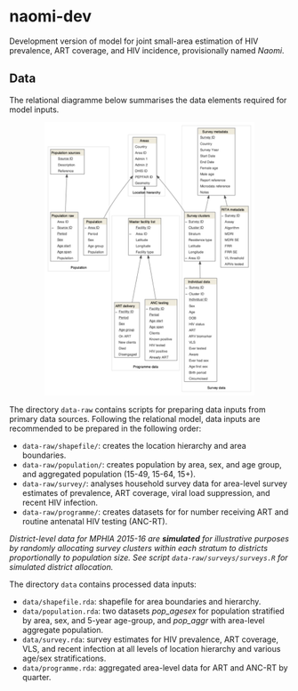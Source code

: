 
<!-- README.md is generated from README.Rmd. Please edit that file -->

# naomi-dev

Development version of model for joint small-area estimation of HIV
prevalence, ART coverage, and HIV incidence, provisionally named
*Naomi*.

## Data

The relational diagramme below summarises the data elements required for
model inputs.

<p align="center">

<img src="data-raw/data-model.png" width="75%" />

</p>

The directory `data-raw` contains scripts for preparing data inputs from
primary data sources. Following the relational model, data inputs are
recommended to be prepared in the following order:

  - `data-raw/shapefile/`: creates the location hierarchy and area
    boundaries.
  - `data-raw/population/`: creates population by area, sex, and age
    group, and aggregated population (15-49, 15-64, 15+).
  - `data-raw/survey/`: analyses household survey data for area-level
    survey estimates of prevalence, ART coverage, viral load
    suppression, and recent HIV infection.
  - `data-raw/programme/`: creates datasets for for number receiving ART
    and routine antenatal HIV testing (ANC-RT).

*District-level data for MPHIA 2015-16 are **simulated** for
illustrative purposes by randomly allocating survey clusters within each
stratum to districts proportionally to population size. See script
`data-raw/surveys/surveys.R` for simulated district allocation.*

The directory `data` contains processed data inputs:

  - `data/shapefile.rda`: shapefile for area boundaries and hierarchy.
  - `data/population.rda`: two datasets *pop\_agesex* for population
    stratified by area, sex, and 5-year age-group, and *pop\_aggr* with
    area-level aggregate population.
  - `data/survey.rda`: survey estimates for HIV prevalence, ART
    coverage, VLS, and recent infection at all levels of location
    hierarchy and various age/sex stratifications.
  - `data/programme.rda`: aggregated area-level data for ART and ANC-RT
    by quarter.
